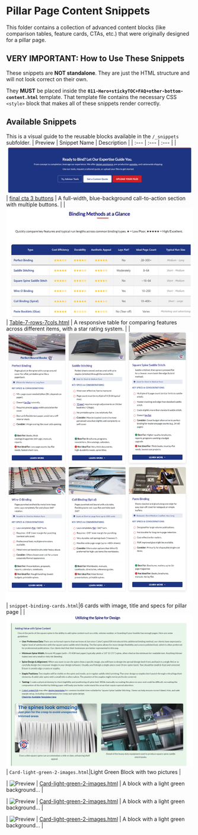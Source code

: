# Pillar Page Content Snippets

This folder contains a collection of advanced content blocks (like comparison tables, feature cards, CTAs, etc.) that were originally designed for a pillar page.

## VERY IMPORTANT: How to Use These Snippets

These snippets are **NOT standalone**. They are just the HTML structure and will not look correct on their own.

They **MUST** be placed inside the **`011-Hero+stickyTOC+FAQ+other-bottom-content.html`** template. That template file contains the necessary CSS `<style>` block that makes all of these snippets render correctly.


## Available Snippets

This is a visual guide to the reusable blocks available in the `/_snippets` subfolder.
| Preview | Snippet Name | Description |
| :--- | :--- | :--- |
| ![Final CTA Preview](https://raw.githubusercontent.com/Gara2025/jubilant-tribble/main/03-Pillar-Page-Snippets/_snippets/final-cta-3-buttons.jpg) | [final cta 3 buttons](./_snippets/final-cta-3-buttons.html) | A full-width, blue-background call-to-action section with multiple buttons. |
| ![Comparison Table 7-cols-7-rows](https://raw.githubusercontent.com/Gara2025/jubilant-tribble/main/03-Pillar-Page-Snippets/_snippets/Table-7-rows-7cols.jpg) | [Table-7-rows-7cols.html](./_snippets/Table-7-rows-7cols.html) | A responsive table for comparing features across different items, with a star rating system. |
| ![snippet-binding-method-cards](https://raw.githubusercontent.com/Gara2025/jubilant-tribble/main/03-Pillar-Page-Snippets/_snippets/snippet-binding-method-cards.jpg)| `snippet-binding-cards.html`|6 cards with image, title and specs for pillar page |
| ![Card-light-green-2-images](https://raw.githubusercontent.com/Gara2025/jubilant-tribble/main/03-Pillar-Page-Snippets/_snippets/Card-light-green-2-images.jpg)| `Card-light-green-2-images.html`|Light Green Block with two pictures |


| ![Preview](./_snippets/card-light-green.jpg) | [Card-light-green-2-images.html](./_snippets/Card-light-green-2-images.html) | A block with a light green background... |


| ![Preview](./_snippets/card-light-green.jpg) | [Card-light-green-2-images.html](../_snippets/card-light-green-2-images.html) | A block with a light green background... |

| ![Preview](./_snippets/card-light-green.jpg) | [Card-light-green-2-images.html](../_snippets/card-light-green-2-images.html) | A block with a light green background... |
